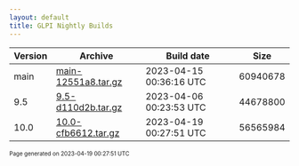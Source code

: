 ```yaml
---
layout: default
title: GLPI Nightly Builds
---
```


Version|Archive|Build date|Size
---|---|---|---
main|[main-12551a8.tar.gz](main-12551a8.tar.gz)|2023-04-15 00:36:16 UTC|60940678
9.5|[9.5-d110d2b.tar.gz](9.5-d110d2b.tar.gz)|2023-04-06 00:23:53 UTC|44678800
10.0|[10.0-cfb6612.tar.gz](10.0-cfb6612.tar.gz)|2023-04-19 00:27:51 UTC|56565984

<font size="1">Page generated on 2023-04-19 00:27:51 UTC</font>
